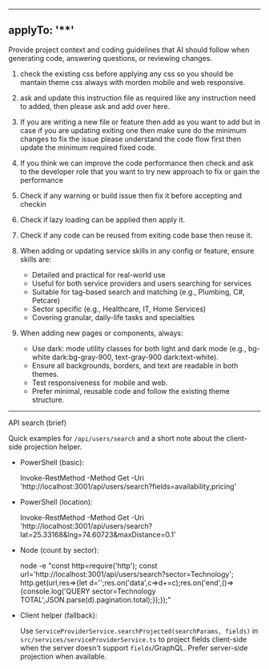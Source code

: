 
---
applyTo: '**'
---
Provide project context and coding guidelines that AI should follow when generating code, answering questions, or reviewing changes.

1. check the existing css before applying any css so you should be mantain theme css always with morden mobile and web responsive.
2. ask and update this instruction file as required like any instruction need to added, then please ask and add over here.
3. If you are writing a new file or feature then add as you want to add but in case if you are updating exiting one then make sure do the minimum changes to fix the issue please understand the code flow first then update the minimum required fixed code.
4. If you think we can improve the code performance then check and ask to the developer role that you want to try new approach to fix or gain the performance
5. Check if any warning or build issue then fix it before accepting and checkin
6. Check if lazy loading can be applied then apply it.
7. Check if any code can be reused from exiting code base then reuse it.

9. When adding or updating service skills in any config or feature, ensure skills are:
	- Detailed and practical for real-world use
	- Useful for both service providers and users searching for services
	- Suitable for tag-based search and matching (e.g., Plumbing, C#, Petcare)
	- Sector specific (e.g., Healthcare, IT, Home Services)
	- Covering granular, daily-life tasks and specialties
10. When adding new pages or components, always:
	- Use dark: mode utility classes for both light and dark mode (e.g., bg-white dark:bg-gray-900, text-gray-900 dark:text-white).
	- Ensure all backgrounds, borders, and text are readable in both themes.
	- Test responsiveness for mobile and web.
	- Prefer minimal, reusable code and follow the existing theme structure.

---
API search (brief)

Quick examples for `/api/users/search` and a short note about the client-side projection helper.

- PowerShell (basic):

	Invoke-RestMethod -Method Get -Uri 'http://localhost:3001/api/users/search?fields=availability,pricing'

- PowerShell (location):

	Invoke-RestMethod -Method Get -Uri 'http://localhost:3001/api/users/search?lat=25.33168&lng=74.60723&maxDistance=0.1'

- Node (count by sector):

	node -e "const http=require('http'); const url='http://localhost:3001/api/users/search?sector=Technology'; http.get(url,res=>{let d='';res.on('data',c=>d+=c);res.on('end',()=>{console.log('QUERY sector=Technology TOTAL',JSON.parse(d).pagination.total);});});"

- Client helper (fallback):

	Use `ServiceProviderService.searchProjected(searchParams, fields)` in `src/services/serviceProviderService.ts` to project fields client-side when the server doesn't support `fields`/GraphQL. Prefer server-side projection when available.
